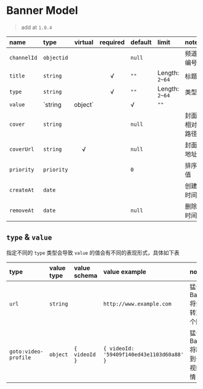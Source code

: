 # Banner Model

> add at `1.0.4`

name        | type            | virtual  | required | default | limit          | note
:---------- | :-------------- | :------: | :------: | :------ | :------------- | :-------
`channelId` | `objectid`      |          |          | `null`  |                | 频道编号
`title`     | `string`        |          | √        | `""`    | Length: `2~64` | 标题
`type`      | `string`        |          | √        | `""`    | Length: `2~64` | 类型
`value`     | `string|object` |          | √        | `""`    |                | 值
`cover`     | `string`        |          |          | `null`  |                | 封面相对路径
`coverUrl`  | `string`        | √        |          | `null`  |                | 封面地址
`priority`  | `priority`      |          |          | `0`     |                | 排序值
`createAt`  | `date`          |          |          |         |                | 创建时间
`removeAt`  | `date`          |          |          | `null`  |                | 删除时间

## `type` & `value`

指定不同的 `type` 类型会导致 `value` 的值会有不同的表现形式，具体如下表

type                 | value type | value schema  | value example | note
:------------------- | :--------- | :------------ | :----- | :----
`url`                | `string`   |               | `http://www.example.com` | 猛击 Banner 将会跳转至一个网页
`goto:video-profile` | `object`   | `{ videoId }` | `{ videoId: '59409f140ed43e1103d60a88' }` | 猛击 Banner 将跳转到一个视频详情
